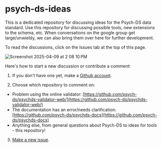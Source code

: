 # psych-ds-ideas

This is a dedicated repository for discussing ideas for the Psych-DS data standard.  Use this repository for discussing possible tools, new extensions to the schema, etc. When conversations on the google group get large/unwieldy, we can also bring them over here for further development.

To read the discussions, click on the Issues tab at the top of this page. 

![Screenshot 2025-04-09 at 2 08 10 PM](https://github.com/user-attachments/assets/7f1a2b3f-5af4-4763-98ed-11e84f35d22d)

Here's how to start a new discussion or contribute a comment: 

1. If you don't have one yet, make a [Github account](https://docs.github.com/en/get-started/start-your-journey/creating-an-account-on-github).
   
2. Choose which repository to comment on:

* Problem using the online validator: [https://github.com/psych-ds/psychds-validator-web/](https://github.com/psych-ds/psychds-validator-web/)
* The documentation has an error/needs clarification: [https://github.com/psych-ds/psychds-docs](https://github.com/psych-ds/psychds-docs)
* Anything else, from general questions about Psych-DS to ideas for tools - this repository! 

3. [Make a new issue](https://docs.github.com/en/issues/tracking-your-work-with-issues/using-issues/creating-an-issue).
